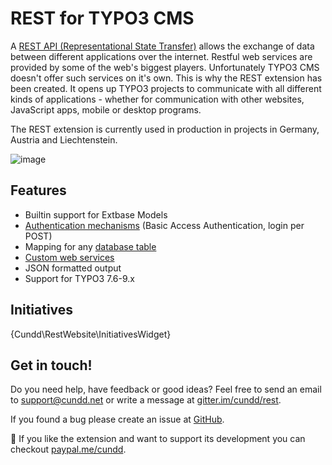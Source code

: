 REST for TYPO3 CMS
==================

A [REST API (Representational State Transfer)](http://en.wikipedia.org/wiki/Representational_state_transfer) allows the exchange of data between different applications over the internet. Restful web services are provided by some of the web's biggest players. Unfortunately TYPO3 CMS doesn't offer such services on it's own. This is why the REST extension has been created. It opens up TYPO3 projects to communicate with all different kinds of applications - whether for communication with other websites, JavaScript apps, mobile or desktop programs.

The REST extension is currently used in production in projects in Germany, Austria and Liechtenstein.

![image](Resources/Public/Images/rest-usage-map.png)

Features
--------

- Builtin support for Extbase Models
- [Authentication mechanisms](/Configuration/Authentication/) (Basic Access Authentication, login per POST)
- Mapping for any [database table](/Configuration/Virtual+Objects/)
- [Custom web services](/Tutorial/)
- JSON formatted output
- Support for TYPO3 7.6-9.x

Initiatives
-----------

{Cundd\RestWebsite\InitiativesWidget}


Get in touch!
-------------

Do you need help, have feedback or good ideas? Feel free to send an email to [support@cundd.net](mailto:support@cundd.net) or write a message at [gitter.im/cundd/rest](https://gitter.im/cundd/rest).

If you found a bug please create an issue at [GitHub](https://github.com/cundd/rest/issues).

🥂 If you like the extension and want to support its development you can checkout [paypal.me/cundd](https://paypal.me/cundd).
